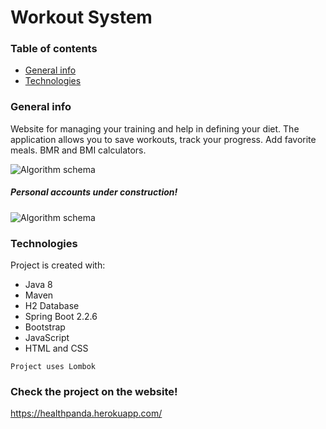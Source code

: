 # Workout System
### Table of contents
* [General info](#general-info)
* [Technologies](#technologies)

### General info
Website for managing your training and help in defining
your diet.
The application allows you to save workouts,
track your progress. Add favorite meals. BMR and BMI
calculators.

![Algorithm schema](https://i.imgur.com/ovERztM.jpg)

##### Personal accounts under construction!
	
  ![Algorithm schema](https://i.imgur.com/gDyPRfJ.jpg)
  
### Technologies
Project is created with:
* Java 8
* Maven
* H2 Database
* Spring Boot 2.2.6
* Bootstrap
* JavaScript
* HTML and CSS

```
Project uses Lombok
```

### Check the project on the website!
https://healthpanda.herokuapp.com/

